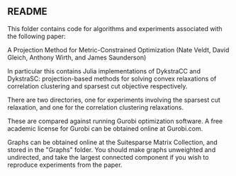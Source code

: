 ## README

This folder contains code for algorithms and experiments associated with the following paper:

A Projection Method for Metric-Constrained Optimization
(Nate Veldt, David Gleich, Anthony Wirth, and James Saunderson)

In particular this contains Julia implementations of DykstraCC and DykstraSC: projection-based methods for solving convex relaxations of correlation clustering and sparsest cut objective respectively.

There are two directories, one for experiments involving the sparsest cut relaxation, and one for the correlation clustering relaxations.

These are compared against running Gurobi optimization software. A free academic license for Gurobi can be obtained online at Gurobi.com.

Graphs can be obtained online at the Suitesparse Matrix Collection, and stored in the "Graphs" folder. You should make graphs unweighted and undirected, and take the largest connected component if you wish to reproduce experiments from the paper.

